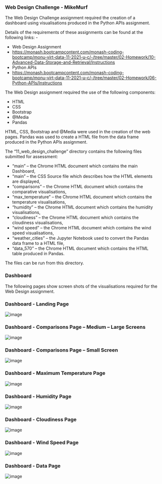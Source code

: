 ### Web Design Challenge - MikeMurf

The Web Design Challenge assignment required the creation of a dashboard using visualisations produced in the Python APIs assignment. 

Details of the requirements of these assignments can be found at the following links: - 
* Web Design Assignment 
* https://monash.bootcampcontent.com/monash-coding-bootcamp/monu-virt-data-11-2021-u-c/-/tree/master/02-Homework/10-Advanced-Data-Storage-and-Retrieval/Instructions
* Python APIs 
* https://monash.bootcampcontent.com/monash-coding-bootcamp/monu-virt-data-11-2021-u-c/-/tree/master/02-Homework/06-Python-APIs/Instructions

 The Web Design assignment required the use of the following components:
* HTML 
* CSS
* Bootstrap
* @Media
* Pandas 

HTML, CSS, Bootstrap and @Media were used in the creation of the web pages. 
Pandas was used to create a HTML file from the data frame produced in the Python APIs assignment. 

The “11_web_design_challenge” directory contains the following files submitted for assessment:
* “main” – the Chrome HTML document which contains the main Dashboard,
* “main” – the CSS Source file which describes how the HTML elements are displayed,
* “comparisons” – the Chrome HTML document which contains the comparative visualisations,
* “max_temperature” – the Chrome HTML document which contains the temperature  visualisations,
* “humidity” – the Chrome HTML document which contains the humidity visualisations,
* “cloudiness” – the Chrome HTML document which contains the cloudiness visualisations,
* “wind speed” – the Chrome HTML document which contains the wind speed visualisations,
* “weather_cities” – the Jupyter Notebook used to convert the Pandas data frame to a HTML file,
* “data_570” – the Chrome HTML document which contains the HTML table produced in Pandas. 
 
The files can be run from this directory. 

### Dashboard 

The following pages show screen shots of the visualisations required for the Web Design assignment.  

### Dashboard - Landing Page
![image](https://user-images.githubusercontent.com/89948865/152234877-a142e331-1ab6-47a4-b9f7-f52fee785215.png)
 
### Dashboard - Comparisons Page – Medium – Large Screens
![image](https://user-images.githubusercontent.com/89948865/152235078-12681562-535b-4c44-a45f-e4ba78add371.png)
 
### Dashboard - Comparisons Page – Small Screen
![image](https://user-images.githubusercontent.com/89948865/152235857-8f6b75af-f5cf-477d-a5a8-ab3dd223628a.png)
 
### Dashboard - Maximum Temperature Page
![image](https://user-images.githubusercontent.com/89948865/152235922-78c24a26-5478-49f0-94ab-7ceae331f23d.png)
 
### Dashboard - Humidity Page
![image](https://user-images.githubusercontent.com/89948865/152235964-3a2506e1-4db3-4e62-b687-23c69679bd84.png)
 
### Dashboard - Cloudiness Page
![image](https://user-images.githubusercontent.com/89948865/152236012-49842704-5dca-4595-9338-bd398f503d17.png)

### Dashboard - Wind Speed Page
![image](https://user-images.githubusercontent.com/89948865/152236080-c84545b7-b71c-40d4-8566-0fb599f02fa8.png)
 
### Dashboard - Data Page
![image](https://user-images.githubusercontent.com/89948865/152236166-ccdc6d1a-b574-42ee-ae35-f187fad4ea08.png)
 

